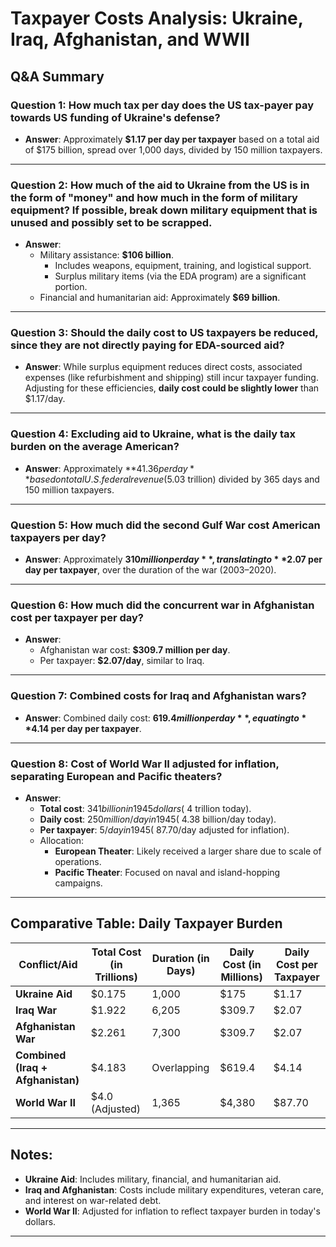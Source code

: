 
# Taxpayer Costs Analysis: Ukraine, Iraq, Afghanistan, and WWII

## Q&A Summary

### Question 1: How much tax per day does the US tax-payer pay towards US funding of Ukraine's defense?
- **Answer**: Approximately **$1.17 per day per taxpayer** based on a total aid of $175 billion, spread over 1,000 days, divided by 150 million taxpayers.

---

### Question 2: How much of the aid to Ukraine from the US is in the form of "money" and how much in the form of military equipment? If possible, break down military equipment that is unused and possibly set to be scrapped.
- **Answer**: 
  - Military assistance: **$106 billion**.
    - Includes weapons, equipment, training, and logistical support.
    - Surplus military items (via the EDA program) are a significant portion.
  - Financial and humanitarian aid: Approximately **$69 billion**.

---

### Question 3: Should the daily cost to US taxpayers be reduced, since they are not directly paying for EDA-sourced aid?
- **Answer**: While surplus equipment reduces direct costs, associated expenses (like refurbishment and shipping) still incur taxpayer funding. Adjusting for these efficiencies, **daily cost could be slightly lower** than $1.17/day.

---

### Question 4: Excluding aid to Ukraine, what is the daily tax burden on the average American?
- **Answer**: Approximately **$41.36 per day** based on total U.S. federal revenue ($5.03 trillion) divided by 365 days and 150 million taxpayers.

---

### Question 5: How much did the second Gulf War cost American taxpayers per day?
- **Answer**: Approximately **$310 million per day**, translating to **$2.07 per day per taxpayer**, over the duration of the war (2003–2020).

---

### Question 6: How much did the concurrent war in Afghanistan cost per taxpayer per day?
- **Answer**: 
  - Afghanistan war cost: **$309.7 million per day**.
  - Per taxpayer: **$2.07/day**, similar to Iraq.

---

### Question 7: Combined costs for Iraq and Afghanistan wars?
- **Answer**: Combined daily cost: **$619.4 million per day**, equating to **$4.14 per day per taxpayer**.

---

### Question 8: Cost of World War II adjusted for inflation, separating European and Pacific theaters?
- **Answer**:
  - **Total cost**: $341 billion in 1945 dollars (~$4 trillion today).
  - **Daily cost**: $250 million/day in 1945 (~$4.38 billion/day today).
  - **Per taxpayer**: $5/day in 1945 (~$87.70/day adjusted for inflation).
  - Allocation:
    - **European Theater**: Likely received a larger share due to scale of operations.
    - **Pacific Theater**: Focused on naval and island-hopping campaigns.

---

## Comparative Table: Daily Taxpayer Burden

| **Conflict/Aid**       | **Total Cost (in Trillions)** | **Duration (in Days)** | **Daily Cost (in Millions)** | **Daily Cost per Taxpayer** |
|-------------------------|------------------------------|-------------------------|-----------------------------|-----------------------------|
| **Ukraine Aid**         | $0.175                      | 1,000                  | $175                        | $1.17                      |
| **Iraq War**            | $1.922                      | 6,205                  | $309.7                      | $2.07                      |
| **Afghanistan War**     | $2.261                      | 7,300                  | $309.7                      | $2.07                      |
| **Combined (Iraq + Afghanistan)** | $4.183             | Overlapping            | $619.4                      | $4.14                      |
| **World War II**        | $4.0 (Adjusted)             | 1,365                  | $4,380                      | $87.70                     |

---

## Notes:
- **Ukraine Aid**: Includes military, financial, and humanitarian aid.
- **Iraq and Afghanistan**: Costs include military expenditures, veteran care, and interest on war-related debt.
- **World War II**: Adjusted for inflation to reflect taxpayer burden in today's dollars.

---

